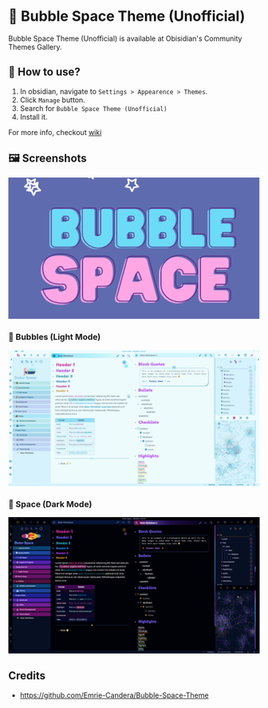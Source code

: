 # 🦄 Bubble Space Theme (Unofficial)

Bubble Space Theme (Unofficial) is available at Obisidian's Community Themes Gallery.

## 🤔 How to use?

1. In obsidian, navigate to `Settings > Appearence > Themes`.
1. Click `Manage` button.
1. Search for `Bubble Space Theme (Unofficial)`
1. Install it.

For more info, checkout [wiki](https://github.com/Emrie-Candera/Bubble-Space-Theme/wiki)

## 🖼️ Screenshots

![](/screenshot.png)

### 🔵 Bubbles (Light Mode)

![](/assets/light.png)

### 🌌 Space (Dark Mode)

![](/assets/dark.png)

## Credits
-   <https://github.com/Emrie-Candera/Bubble-Space-Theme>
